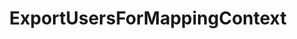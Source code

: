 ---
optionsClassName: ExportUsersForMappingConfig
optionsClassFullName: MigrationTools._EngineV1.Configuration.Processing.ExportUsersForMappingConfig
configurationSamples:
- name: default
  description: 
  code: >-
    {
      "$type": "ExportUsersForMappingConfig",
      "Enabled": false,
      "WIQLQuery": null,
      "OnlyListUsersInWorkItems": true
    }
  sampleFor: MigrationTools._EngineV1.Configuration.Processing.ExportUsersForMappingConfig
description: ExportUsersForMappingContext is a tool used to create a starter mapping file for users between the source and target systems. Use `ExportUsersForMappingConfig` to configure.
className: ExportUsersForMappingContext
typeName: Processors
architecture: v1
options:
- parameterName: Enabled
  type: Boolean
  description: missng XML code comments
  defaultValue: missng XML code comments
- parameterName: OnlyListUsersInWorkItems
  type: Boolean
  description: missng XML code comments
  defaultValue: missng XML code comments
- parameterName: WIQLQuery
  type: String
  description: missng XML code comments
  defaultValue: missng XML code comments
status: ready
processingTarget: Work Items
classFile: ''
optionsClassFile: /src/MigrationTools/_EngineV1/Configuration/Processing/ExportUsersForMappingConfig.cs

redirectFrom: []
layout: reference
toc: true
permalink: /Reference/v1/Processors/ExportUsersForMappingContext/
title: ExportUsersForMappingContext
categories:
- Processors
- v1
topics:
- topic: notes
  path: /docs/Reference/v1/Processors/ExportUsersForMappingContext-notes.md
  exists: false
  markdown: ''
- topic: introduction
  path: /docs/Reference/v1/Processors/ExportUsersForMappingContext-introduction.md
  exists: false
  markdown: ''

---